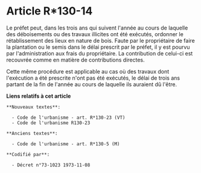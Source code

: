 # Article R*130-14

Le préfet peut, dans les trois ans qui suivent l'année au cours de laquelle des déboisements ou des travaux illicites ont été
exécutés, ordonner le rétablissement des lieux en nature de bois. Faute par le propriétaire de faire la plantation ou le
semis dans le délai prescrit par le préfet, il y est pourvu par l'administration aux frais du propriétaire. La contribution
de celui-ci est recouvrée comme en matière de contributions directes.

Cette même procédure est applicable au cas où des travaux dont l'exécution a été prescrite n'ont pas été exécutés, le délai
de trois ans partant de la fin de l'année au cours de laquelle ils auraient dû l'être.

**Liens relatifs à cet article**

	**Nouveaux textes**:

	  - Code de l'urbanisme - art. R*130-23 (VT)
	  - Code de l'urbanisme R130-23

	**Anciens textes**:

	  - Code de l'urbanisme - art. R*130-5 (M)

	**Codifié par**:

	  - Décret n°73-1023 1973-11-08
